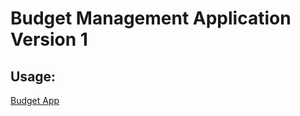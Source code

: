 # Budget Management Application Version 1

## Usage:

<a href="https://budget-app-v5ixfjgoca-uc.a.run.app/" target="_blank">Budget App</a>
